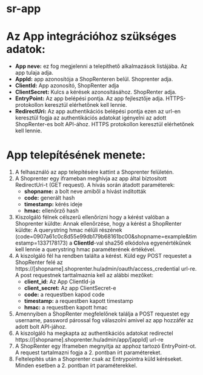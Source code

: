 # sr-app
# Az App integrációhoz szükséges adatok:

- **App neve:** ez fog megjelenni a telepíthető alkalmazások listájába. Az app tulaja adja.
- **AppId:** app azonosítója a ShopRenteren belül. Shoprenter adja.
- **ClientId:** App azonosító, ShopRenter adja
- **ClientSecret:** Kulcs a kérések azonosításához. ShopRenter adja.
- **EntryPoint:** Az app belépési pontja. Az app fejlesztője adja. HTTPS-protokollon keresztül elérhetőnek kell lennie.
- **RedirectUri:** Az app authentikációs belépési pontja ezen az url-en keresztül fogja az authentikációs adatokat igényelni az adott ShopRenter-es bolt API-ához. HTTPS protokollon keresztül elérhetőnek kell lennie.


# App telepítésének menete:
1. A felhasználó az app telepítésére kattint a Shoprenter felületén.
2. A Shoprenter egy iframeban meghívja az app által bíztosított RedirectUri-t (GET request).
    A hívás során átadott paraméterek:
    - **shopname:** a bolt neve amiből a hívást indították
    - **code:** generált hash
    - **timestamp:** kérés ideje
    - **hmac:** ellenőrző hash
3. Kiszolgáló félnek célszerű ellenőrizni hogy a kérést valóban a Shoprenter küldte:
Annak ellenőrzése, hogy a kérést a ShopRenter küldte:
A querystring hmac nélüli részének (code=0907a61c0c8d55e99db179b68161bc00&shopname=example&timestamp=1337178173) a **ClientId**-val sha256 elkódolva egyenértékűnek kell lennie a querystring hmac paraméterének értékével.
4. A kiszolgáló fél ha rendben találta a kérést. Küld egy POST requestet a ShopRenter felé az https://[shopname].shoprenter.hu/admin/oauth/access_credential url-re.
A post requestnek tarttalmaznia kell az alábbi mezőket:
    - **client_id:** Az App ClientId-ja
    - **client_secret:** Az app ClientSecret-e 
    - **code:** a requestben kapod code
    - **timestamp:** a requestben kapott timestamp
    - **hmac:** a requestben kapott hmac
5. Amennyiben a ShopRenter megfelelőnek találja a POST requestet egy username, password párossal fog válaszolni amivel az app hozzáfér az adott bolt API-jához.
6. A kiszolgáló ha megkapta az authentikációs adatokat redirectel https://[shopname].shoprenter.hu/admin/app/[appId] url-re
7. A ShopRenter egy Iframeben megnyitja az apphoz tartozó EntryPoint-ot. A request tartalmazni fogja a 2. pontban írt paramétereket.
8. Feltelepítés után a Shoprenter csak az Entrypointra küld kéréseket. Minden esetben a 2. pontban írt paraméterekkel.
